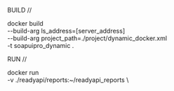 BUILD //

docker build \
      --build-arg ls_address=[server_address] \
      --build-arg project_path=./project/dynamic_docker.xml \
      -t soapuipro_dynamic .


RUN //

docker run \
    -v ./readyapi/reports:~/readyapi_reports \
